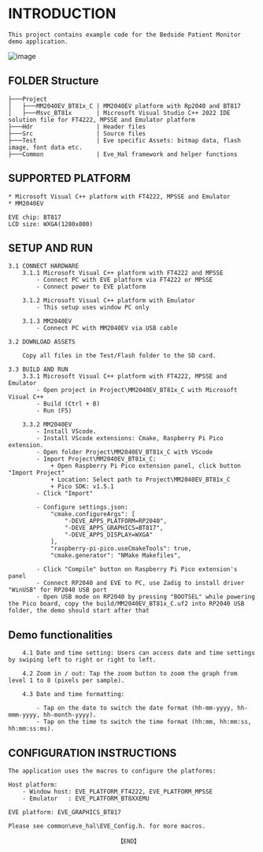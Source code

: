 # INTRODUCTION
    This project contains example code for the Bedside Patient Monitor demo application.

![image](https://github.com/user-attachments/assets/5467df6e-da1c-4e97-aef2-3834d56d19f0)

## FOLDER Structure   

    ├───Project                  
    │   ├───MM2040EV_BT81x_C | MM2040EV platform with Rp2040 and BT817
    │   ├───Msvc_BT81x       | Microsoft Visual Studio C++ 2022 IDE solution file for FT4222, MPSSE and Emulator platform
    ├───Hdr                  | Header files
    ├───Src                  | Source files
    ├───Test                 | Eve specific Assets: bitmap data, flash image, font data etc. 
    ├───Common               | Eve_Hal framework and helper functions

## SUPPORTED PLATFORM
    * Microsoft Visual C++ platform with FT4222, MPSSE and Emulator
    * MM2040EV
    
    EVE chip: BT817
    LCD size: WXGA(1280x800)

## SETUP AND RUN
    3.1 CONNECT HARDWARE
        3.1.1 Microsoft Visual C++ platform with FT4222 and MPSSE
            - Connect PC with EVE platform via FT4222 or MPSSE
            - Connect power to EVE platform

        3.1.2 Microsoft Visual C++ platform with Emulator
            - This setup uses window PC only
        
        3.1.3 MM2040EV
            - Connect PC with MM2040EV via USB cable

    3.2 DOWNLOAD ASSETS

        Copy all files in the Test/Flash folder to the SD card.
        
    3.3 BUILD AND RUN
        3.3.1 Microsoft Visual C++ platform with FT4222, MPSSE and Emulator
            - Open project in Project\MM2040EV_BT81x_C with Microsoft Visual C++
            - Build (Ctrl + B)
            - Run (F5)
        
        3.3.2 MM2040EV
            - Install VScode.
            - Install VScode extensions: Cmake, Raspberry Pi Pico extension.
            - Open folder Project\MM2040EV_BT81x_C with VScode
            - Import Project\MM2040EV_BT81x_C:
                + Open Raspberry Pi Pico extension panel, click button "Import Project"
                + Location: Select path to Project\MM2040EV_BT81x_C
                + Pico SDK: v1.5.1
            - Click "Import"

            - Configure settings.json:
                "cmake.configureArgs": [
                    "-DEVE_APPS_PLATFORM=RP2040",
                    "-DEVE_APPS_GRAPHICS=BT817",
                    "-DEVE_APPS_DISPLAY=WXGA"
                ],
                "raspberry-pi-pico.useCmakeTools": true,
                "cmake.generator": "NMake Makefiles",

            - Click "Compile" button on Raspberry Pi Pico extension's panel
            - Connect RP2040 and EVE to PC, use Zadig to install driver "WinUSB" for RP2040 USB port
            - Open USB mode on RP2040 by pressing "BOOTSEL" while powering the Pico board, copy the build/MM2040EV_BT81x_C.uf2 into RP2040 USB folder, the demo should start after that

## Demo functionalities
   
        4.1 Date and time setting: Users can access date and time settings by swiping left to right or right to left.

        4.2 Zoom in / out: Tap the zoom button to zoom the graph from level 1 to 8 (pixels per sample).

        4.3 Date and time formatting:

            - Tap on the date to switch the date format (hh-mm-yyyy, hh-mmm-yyyy, hh-month-yyyy).
            - Tap on the time to switch the time format (hh:mm, hh:mm:ss, hh:mm:ss:ms).

## CONFIGURATION INSTRUCTIONS
    The application uses the macros to configure the platforms: 
	
    Host platform:
        - Window host: EVE_PLATFORM_FT4222, EVE_PLATFORM_MPSSE
        - Emulator   : EVE_PLATFORM_BT8XXEMU
    
    EVE platform: EVE_GRAPHICS_BT817
    
    Please see common\eve_hal\EVE_Config.h. for more macros.
            
                                   【END】
